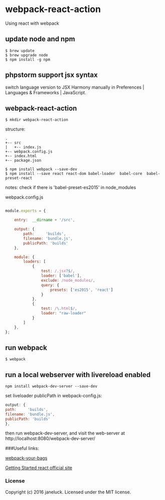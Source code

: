# webpack-react-action

Using react with webpack


## update node and npm
```
$ brew update
$ brew upgrade node
$ npm install -g npm
```

## phpstorm support jsx syntax
switch language version to JSX Harmony manually in Preferences | Languages & Frameworks | JavaScript.

## webpack-react-action
```
$ mkdir webpack-react-action
```


structure:
```
.
+-- src
|   +-- index.js
+-- webpack.config.js
+-- index.html
+-- package.json
```


```
$ npm install webpack --save-dev
$ npm install --save react react-dom babel-loader  babel-core  babel-preset-react 
```

notes: check if there is 'babel-preset-es2015' in node_modules



webpack.config.js
```js

module.exports = {

    entry:  __dirname + '/src',

    output: {
        path:     'builds',
        filename: 'bundle.js',
        publicPath: 'builds'
    },

    module: {
        loaders: [
            {
                test: /.jsx?$/,
                loader: ['babel'],
                exclude: /node_modules/,
                query: {
                    presets: ['es2015', 'react']
                }
            },
            {
                test: /\.html$/,
                loader: "raw-loader"
            }
        ]
    },
};

```
## run webpack

```
$ webpack
```

## run a local webserver with livereload enabled
```
npm install webpack-dev-server --save-dev
```

set liveloader publicPath in webpack-config.js:
```js
output: {
path:     'builds',
filename: 'bundle.js',
publicPath: 'builds'
},
```

then run webpack-dev-server, and visit the web-server at http://localhost:8080/webpack-dev-server/

###Useful links:

[webpack-your-bags](http://blog.madewithlove.be/post/webpack-your-bags/)

[Getting Started react official site](https://facebook.github.io/react/docs/getting-started.html)

### License
Copyright (c) 2016 janeluck. Licensed under the MIT license.
